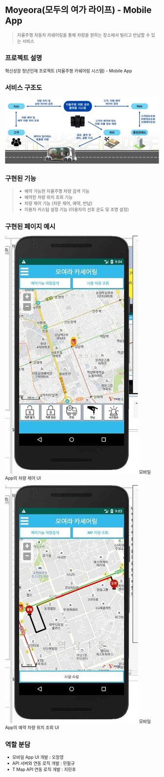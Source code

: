 # Moyeora(모두의 여가 라이프) - Mobile App
> 자율주행 자동차 카쉐어링을 통해 차량을 원하는 장소에서 빌리고 반납할 수 있는 서비스

## 프로젝트 설명
혁신성장 청년인재 프로젝트 (자율주행 카쉐어링 시스템) - Mobile App

## 서비스 구조도
![architecture](./image/architecture.jpg)

## 구현된 기능
> - 예약 가능한 자율주행 차량 검색 기능
> - 예약한 차량 위치 조회 기능
> - 차량 제어 기능 (차문 제어, 예약, 반납)
> - 이용자 커스텀 설정 기능 (이용자의 선호 온도 및 조명 설정)

## 구현된 페이지 예시
![ControlCar](./image/ControlCar.jpg)
모바일 App의 차량 제어 UI

![ReservedCarLocation](./image/ReservedCarLocation.jpg)
모바일 App의 예약 차량 위치 조회 UI

## 역할 분담
* 모바일 App UI 개발 : 오창영
* API 서버와 연동 로직 개발 : 민필규
* T Map API 연동 로직 개발 : 지민후








